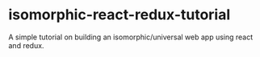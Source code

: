 # isomorphic-react-redux-tutorial
A simple tutorial on building an isomorphic/universal web app using react and redux.

